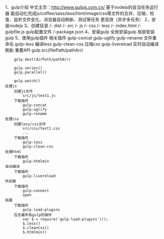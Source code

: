 1、gulp介绍
    中文主页：http://www.gulpjs.com.cn/
    基于nodejs的自当任务运行器
    能自动化完成js/coffee/sass/less/html/image/css等文件的合并、压缩、检查、监听文件变化、浏览器自动刷新、测试等任务
    更高效（异步多任务）
2、安装nodejs
3、创建目录
    /- dist
    /- src
        /- js
        /- css
        /- less
    /- index.html
    /-gulpfile.js   gulp配置文件
    /-package.json
4、安装gulp
    全局安装gulp
    局部安装gulp
5、使用gulp插件
    相关插件
        gulp-concat
        gulp-uglify
        gulp-rename     文件重命名
        gulp-less       编译less
        gulp-clean-css  压缩css
        gulp-livereload 实时自动编译刷新
    重要API
        gulp.src(filePath/pathArr)

        gulp.dest(dirPath/pathArr)

        gulp.series()
        gulp.parallel()

        gulp.watch()
    处理js
        创建js文件
            src/js/test1.js
        下载插件
            gulp-concat
            gulp-uglify
            gulp-rename 
    处理css
        创建less/css文件
            src/css/test1.css
            ...
        下载插件
            gulp-less       
            gulp-clean-css
    处理html
        下载插件
            gulp-htmlmin
    自动编译
        下载插件
            gulp-livereload
    热加载
        下载插件
            gulp-connect
            open
    拓展
        下载插件
            gulp-load-plugins
        包含着所有gulp的插件
            var $ = require('gulp-load-plugins')();
            $.less()
            $.cleanCss()
            $.htmlmin()
